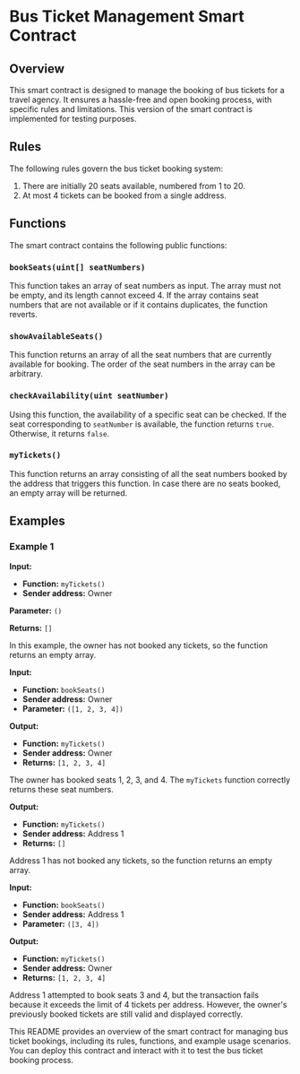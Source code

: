 # Bus Ticket Management Smart Contract

## Overview

This smart contract is designed to manage the booking of bus tickets for a travel agency. It ensures a hassle-free and open booking process, with specific rules and limitations. This version of the smart contract is implemented for testing purposes.

## Rules

The following rules govern the bus ticket booking system:

1. There are initially 20 seats available, numbered from 1 to 20.
2. At most 4 tickets can be booked from a single address.

## Functions

The smart contract contains the following public functions:

### `bookSeats(uint[] seatNumbers)`

This function takes an array of seat numbers as input. The array must not be empty, and its length cannot exceed 4. If the array contains seat numbers that are not available or if it contains duplicates, the function reverts.

### `showAvailableSeats()`

This function returns an array of all the seat numbers that are currently available for booking. The order of the seat numbers in the array can be arbitrary.

### `checkAvailability(uint seatNumber)`

Using this function, the availability of a specific seat can be checked. If the seat corresponding to `seatNumber` is available, the function returns `true`. Otherwise, it returns `false`.

### `myTickets()`

This function returns an array consisting of all the seat numbers booked by the address that triggers this function. In case there are no seats booked, an empty array will be returned.

## Examples

### Example 1

**Input:**

- **Function:** `myTickets()`
- **Sender address:** Owner

**Parameter:** `()`

**Returns:** `[]`

In this example, the owner has not booked any tickets, so the function returns an empty array.

**Input:**

- **Function:** `bookSeats()`
- **Sender address:** Owner
- **Parameter:** `([1, 2, 3, 4])`

**Output:**

- **Function:** `myTickets()`
- **Sender address:** Owner
- **Returns:** `[1, 2, 3, 4]`

The owner has booked seats 1, 2, 3, and 4. The `myTickets` function correctly returns these seat numbers.

**Output:**

- **Function:** `myTickets()`
- **Sender address:** Address 1
- **Returns:** `[]`

Address 1 has not booked any tickets, so the function returns an empty array.

**Input:**

- **Function:** `bookSeats()`
- **Sender address:** Address 1
- **Parameter:** `([3, 4])`

**Output:**

- **Function:** `myTickets()`
- **Sender address:** Owner
- **Returns:** `[1, 2, 3, 4]`

Address 1 attempted to book seats 3 and 4, but the transaction fails because it exceeds the limit of 4 tickets per address. However, the owner's previously booked tickets are still valid and displayed correctly.

This README provides an overview of the smart contract for managing bus ticket bookings, including its rules, functions, and example usage scenarios. You can deploy this contract and interact with it to test the bus ticket booking process.
